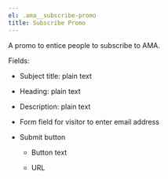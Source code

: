 ```yaml
---
el: .ama__subscribe-promo
title: Subscribe Promo
---
```

A promo to entice people to subscribe to AMA.

Fields:

* Subject title: plain text

* Heading: plain text

* Description: plain text

* Form field for visitor to enter email address

* Submit button

    * Button text

    * URL
